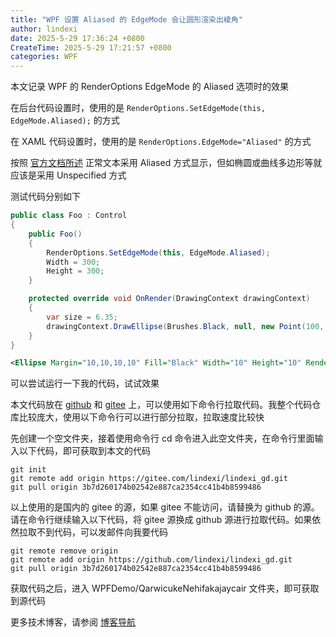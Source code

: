 ```yaml
---
title: "WPF 设置 Aliased 的 EdgeMode 会让圆形渲染出棱角"
author: lindexi
date: 2025-5-29 17:36:24 +0800
CreateTime: 2025-5-29 17:21:57 +0800
categories: WPF
---
```


本文记录 WPF 的 RenderOptions EdgeMode 的 Aliased 选项时的效果

<!--more-->


<!-- 发布 -->
<!-- 博客 -->

在后台代码设置时，使用的是 `RenderOptions.SetEdgeMode(this, EdgeMode.Aliased);` 的方式

在 XAML 代码设置时，使用的是 `RenderOptions.EdgeMode="Aliased"` 的方式

按照 [官方文档所述](https://learn.microsoft.com/en-us/dotnet/api/system.windows.media.edgemode?view=windowsdesktop-9.0 ) 正常文本采用 Aliased 方式显示，但如椭圆或曲线多边形等就应该是采用 Unspecified 方式

测试代码分别如下

```csharp
public class Foo : Control
{
    public Foo()
    {
        RenderOptions.SetEdgeMode(this, EdgeMode.Aliased);
        Width = 300;
        Height = 300;
    }

    protected override void OnRender(DrawingContext drawingContext)
    {
        var size = 6.35;
        drawingContext.DrawEllipse(Brushes.Black, null, new Point(100, 100), size, size);
    }
}
```

```xml
<Ellipse Margin="10,10,10,10" Fill="Black" Width="10" Height="10" RenderOptions.EdgeMode="Aliased" HorizontalAlignment="Left" VerticalAlignment="Top"/>
```

可以尝试运行一下我的代码，试试效果

本文代码放在 [github](https://github.com/lindexi/lindexi_gd/tree/3b7d260174b02542e887ca2354cc41b4b8599486/WPFDemo/QarwicukeNehifakajaycair) 和 [gitee](https://gitee.com/lindexi/lindexi_gd/blob/3b7d260174b02542e887ca2354cc41b4b8599486/WPFDemo/QarwicukeNehifakajaycair) 上，可以使用如下命令行拉取代码。我整个代码仓库比较庞大，使用以下命令行可以进行部分拉取，拉取速度比较快

先创建一个空文件夹，接着使用命令行 cd 命令进入此空文件夹，在命令行里面输入以下代码，即可获取到本文的代码

```
git init
git remote add origin https://gitee.com/lindexi/lindexi_gd.git
git pull origin 3b7d260174b02542e887ca2354cc41b4b8599486
```

以上使用的是国内的 gitee 的源，如果 gitee 不能访问，请替换为 github 的源。请在命令行继续输入以下代码，将 gitee 源换成 github 源进行拉取代码。如果依然拉取不到代码，可以发邮件向我要代码

```
git remote remove origin
git remote add origin https://github.com/lindexi/lindexi_gd.git
git pull origin 3b7d260174b02542e887ca2354cc41b4b8599486
```

获取代码之后，进入 WPFDemo/QarwicukeNehifakajaycair 文件夹，即可获取到源代码

更多技术博客，请参阅 [博客导航](https://blog.lindexi.com/post/%E5%8D%9A%E5%AE%A2%E5%AF%BC%E8%88%AA.html )
